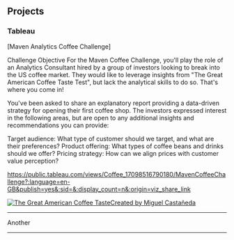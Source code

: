 ## Projects

### Tableau

[Maven Analytics Coffee Challenge] 

Challenge Objective
For the Maven Coffee Challenge, you'll play the role of an Analytics Consultant hired by a group of investors looking to break into the US coffee market. They would like to leverage insights from "The Great American Coffee Taste Test", but lack the analytical skills to do so. That's where you come in!

You've been asked to share an explanatory report providing a data-driven strategy for opening their first coffee shop. The investors expressed interest in the following areas, but are open to any additional insights and recommendations you can provide:

Target audience: What type of customer should we target, and what are their preferences?
Product offering: What types of coffee beans and drinks should we offer?
Pricing strategy: How can we align prices with customer value perception?

https://public.tableau.com/views/Coffee_17098516790180/MavenCoffeeChallenge?:language=en-GB&publish=yes&:sid=&:display_count=n&:origin=viz_share_link

<div class='tableauPlaceholder' id='viz1715131348812' style='position: relative'><noscript><a href='#'><img alt='The Great American Coffee TasteCreated by Miguel Castañeda ' src='https:&#47;&#47;public.tableau.com&#47;static&#47;images&#47;Co&#47;Coffee_17098516790180&#47;MavenCoffeeChallenge&#47;1_rss.png' style='border: none' /></a></noscript><object class='tableauViz'  style='display:none;'><param name='host_url' value='https%3A%2F%2Fpublic.tableau.com%2F' /> <param name='embed_code_version' value='3' /> <param name='site_root' value='' /><param name='name' value='Coffee_17098516790180&#47;MavenCoffeeChallenge' /><param name='tabs' value='no' /><param name='toolbar' value='yes' /><param name='static_image' value='https:&#47;&#47;public.tableau.com&#47;static&#47;images&#47;Co&#47;Coffee_17098516790180&#47;MavenCoffeeChallenge&#47;1.png' /> <param name='animate_transition' value='yes' /><param name='display_static_image' value='yes' /><param name='display_spinner' value='yes' /><param name='display_overlay' value='yes' /><param name='display_count' value='yes' /><param name='language' value='en-GB' /><param name='filter' value='publish=yes' /></object></div>  

---

Another


---
